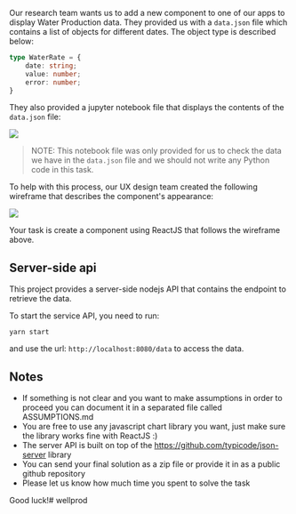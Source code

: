 Our research team wants us to add a new component to one of our apps to display Water Production data. They provided us with a `data.json` file which contains a list of objects for different dates. The object type is described below:

```typescript
type WaterRate = {
    date: string;
    value: number;
    error: number;
}
```

They also provided a jupyter notebook file that displays the contents of the `data.json` file:

![](./images/notebook-img.png)

> NOTE: This notebook file was only provided for us to check the data we have in the `data.json` file and we should not write any Python code in this task.

To help with this process, our UX design team created the following wireframe that describes the component's appearance:

![](./images/FE_Task.png)

Your task is create a component using ReactJS that follows the wireframe above.

## Server-side api

This project provides a server-side nodejs API that contains the endpoint to retrieve the data. 

To start the service API, you need to run:

    yarn start

and use the url: `http://localhost:8080/data` to access the data.

## Notes

- If something is not clear and you want to make assumptions in order to proceed you can document it in a separated file called ASSUMPTIONS.md
- You are free to use any javascript chart library you want, just make sure the library works fine with ReactJS :)
- The server API is built on top of the https://github.com/typicode/json-server library
- You can send your final solution as a zip file or provide it in as a public github repository
- Please let us know how much time you spent to solve the task

Good luck!# wellprod
